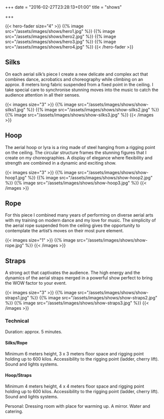 +++
date = "2016-02-27T23:28:13+01:00"
title = "shows"

+++

{{< hero-fader size="4" >}}
{{% image src="/assets/images/shows/hero1.jpg" %}}
{{% image src="/assets/images/shows/hero2.jpg" %}}
{{% image src="/assets/images/shows/hero3.jpg" %}}
{{% image src="/assets/images/shows/hero4.jpg" %}}
{{< /hero-fader >}}

## Silks

On each aerial silk’s piece I create a new delicate and complex act that combines dance, acrobatics and choreography while climbing on an approx. 8 meters long  fabric suspended from a fixed point in the ceiling. I take special care to synchronise stunning moves into the music to catch the audience attention in all their senses.

{{< images size="3" >}}
{{% image src="/assets/images/shows/show-silks1.jpg" %}}
{{% image src="/assets/images/shows/show-silks2.jpg" %}}
{{% image src="/assets/images/shows/show-silks3.jpg" %}}
{{< /images >}}

## Hoop

The aerial hoop or lyra is a ring made of steel hanging from a rigging point on the ceiling. The  circular structure frames the stunning figures that I create on my choreographies. A display of elegance where flexibility and strength are combined in a dynamic and exciting show.

{{< images size="3" >}}
{{% image src="/assets/images/shows/show-hoop1.jpg" %}}
{{% image src="/assets/images/shows/show-hoop2.jpg" %}}
{{% image src="/assets/images/shows/show-hoop3.jpg" %}}
{{< /images >}}

## Rope

For this piece I combined many years of performing on diverse aerial arts with my training on modern dance and my love for music.
The simplicity of the aerial rope suspended from the ceiling gives the opportunity to contemplate the artist’s moves on their most pure element.

{{< images size="1" >}}
{{% image src="/assets/images/shows/show-rope.jpg" %}}
{{< /images >}}

## Straps

A strong  act that captivates the audience. The high energy and the dynamics of the aerial straps merged in a powerful show perfect to bring the WOW factor to your event.

{{< images size="3" >}}
{{% image src="/assets/images/shows/show-straps1.jpg" %}}
{{% image src="/assets/images/shows/show-straps2.jpg" %}}
{{% image src="/assets/images/shows/show-straps3.jpg" %}}
{{< /images >}}

### Technical

Duration: approx. 5 minutes.

#### Silks/Rope
Minimum 6 meters height, 3 x 3 meters floor space and rigging point holding up to 600 kilos. Accessibility to the rigging point (ladder, cherry lift). Sound and lights systems.

#### Hoop/Straps
Minimum 4 meters height, 4 x 4 meters floor space and rigging point holding up to 600 kilos. Accessibility to the rigging point (ladder, cherry lift). Sound and lights systems.

Personal: Dressing room with place for warming up. A mirror. Water and catering.